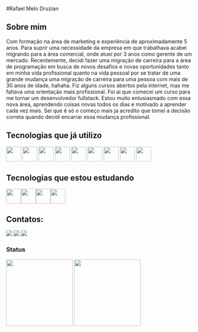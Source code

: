 #Rafael Melo Druzian

## Sobre mim
Com formação na área de marketing e experiência de aproximadamente 5 anos. Para suprir uma necessidade da empresa em que trabalhava acabei migrando para a área comercial, onde atuei por 3 anos como gerente de um mercado. Recentemente, decidi fazer uma migração de carreira para a área de programação em busca de novos desafios e novas oportunidades tanto em minha vida profissional quanto na vida pessoal por se tratar de uma 
grande mudança uma migração de carreira para uma pessoa com mais de 30 anos de idade, hahaha. Fiz alguns cursos abertos pela internet, mas me
faltava uma orientação mais profissional. Foi ai que comecei um curso para me tornar um desenvolvedor fullstack. Estou muito entusiasmado com
essa nova área, aprendendo coisas novas todos os dias e motivado a aprender cada vez mais. Sei que é só o começo mais ja acredito que
tomei a decisão correta quando decidi encarrar essa mudança profissional.



## Tecnologias que já utilizo
<span>
    <img src="https://cdn.jsdelivr.net/gh/devicons/devicon/icons/javascript/javascript-plain.svg" width="40" height="40"/>
    <img src="https://cdn.jsdelivr.net/gh/devicons/devicon/icons/mysql/mysql-original.svg" width="40" height="40" />
    <img src="https://cdn.jsdelivr.net/gh/devicons/devicon/icons/vscode/vscode-original.svg" width="40" height="40"/>
    <img src="https://cdn.jsdelivr.net/gh/devicons/devicon/icons/github/github-original.svg" width="40" height="40"/>
    <img src="https://cdn.jsdelivr.net/gh/devicons/devicon/icons/nodejs/nodejs-plain.svg" width="40" height="40"/>
    <img src="https://cdn.jsdelivr.net/gh/devicons/devicon/icons/react/react-original.svg" width="40" height="40"/>
    <img src="https://cdn.jsdelivr.net/gh/devicons/devicon/icons/typescript/typescript-original.svg" width="40" height="40"/>
    <img src="https://cdn.jsdelivr.net/gh/devicons/devicon/icons/html5/html5-plain.svg" width="40" height="40"/>
    <img src="https://cdn.jsdelivr.net/gh/devicons/devicon/icons/css3/css3-plain.svg" width="40" height="40"/>
</span>
          

## Tecnologias que estou estudando
<img src="https://cdn.jsdelivr.net/gh/devicons/devicon/icons/python/python-original.svg" width="40" height="40"/><img src="https://cdn.jsdelivr.net/gh/devicons/devicon/icons/java/java-original.svg" width="40" height="40"/><img src="https://cdn.jsdelivr.net/gh/devicons/devicon/icons/mongodb/mongodb-plain.svg" width="40" height="40"/><img src="https://cdn.jsdelivr.net/gh/devicons/devicon/icons/amazonwebservices/amazonwebservices-original.svg" width="40" height="40" />
          
          
          
          
## Contatos:

<div>
<a href="https://www.linkedin.com/in/rafael-melo-druzian" target="_blank"><img src="https://img.shields.io/badge/-LinkedIn-%230077B5?style=for-the-badge&logo=linkedin&logoColor=white"></a>   
<a href="https://wa.me/5519989505655" target="_blank"><img src="https://img.shields.io/badge/WhatsApp-25D366?style=for-the-badge&logo=whatsapp&logoColor=white"></a>
<a href = "mailto:rmdconsultor@gmail.com"><img src="https://img.shields.io/badge/Gmail-D14836?style=for-the-badge&logo=gmail&logoColor=white" target="_blank"></a>



### Status

<div>
<img height="180em" src="https://github-readme-stats.vercel.app/api?username=rafaelmelodruzian&show_icons=true&theme=nord&include_all_commits=true&count_private=true"/>
<a href="https://github.com/rafaelmelodruzian">
<img height="180em" src="https://github-readme-stats.vercel.app/api/top-langs/?username=rafaelmelodruzian&layout=compact&langs_count=7&theme=nord"/>
</div>
